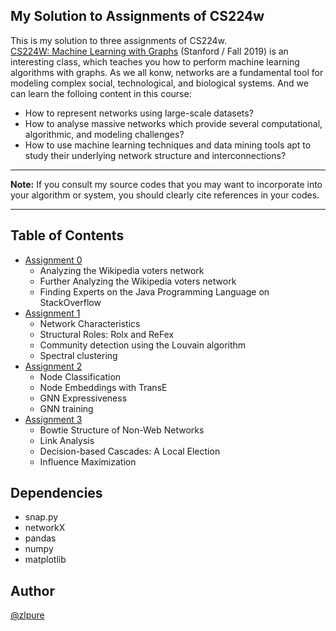 ## My Solution to Assignments of CS224w
This is my solution to three assignments of CS224w.<br>
[CS224W: Machine Learning with Graphs](http://web.stanford.edu/class/cs224w/) (Stanford / Fall 2019) is
an interesting class, which teaches you how to perform machine learning algorithms with graphs.
As we all konw, networks are a fundamental tool for modeling complex social, technological, and biological systems.  And we can learn the folloing content in this course: 

- How to represent networks using large-scale datasets?
- How to analyse massive networks which provide several computational, algorithmic, and modeling challenges?
- How to use machine learning techniques and data mining tools apt to study their underlying network structure and interconnections?

******
**Note:** If you consult my source codes that you may want to incorporate into your algorithm or system, you should clearly cite references in your codes.
******

## Table of Contents
* [Assignment 0](https://github.com/zlpure/CS234/tree/master/assignment1)
  * Analyzing the Wikipedia voters network
  * Further Analyzing the Wikipedia voters network
  * Finding Experts on the Java Programming Language on StackOverflow
* [Assignment 1](https://github.com/zlpure/CS234/tree/master/assignment2)
  * Network Characteristics
  * Structural Roles: Rolx and ReFex
  * Community detection using the Louvain algorithm
  * Spectral clustering 
* [Assignment 2](https://github.com/zlpure/CS234/tree/master/assignment3)
  * Node Classification
  * Node Embeddings with TransE
  * GNN Expressiveness
  * GNN training
* [Assignment 3](https://github.com/zlpure/CS234/tree/master/assignment3)
  * Bowtie Structure of Non-Web Networks
  * Link Analysis
  * Decision-based Cascades: A Local Election
  * Influence Maximization

## Dependencies
* snap.py
* networkX
* pandas
* numpy
* matplotlib

## Author
[@zlpure](github.com/zlpure)

